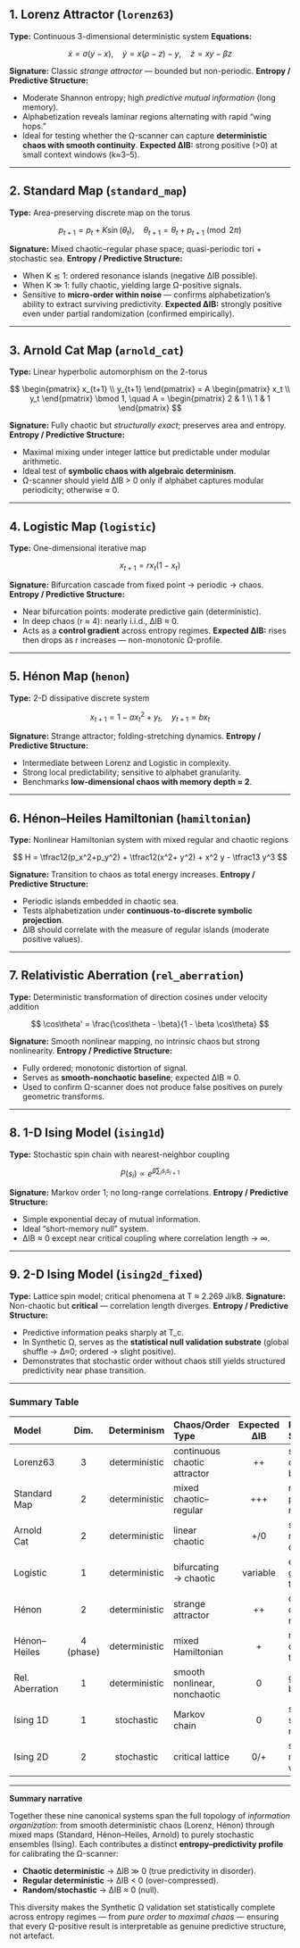 ## 1. Lorenz Attractor (`lorenz63`)

**Type:** Continuous 3-dimensional deterministic system
**Equations:**

$$  
\dot{x} = \sigma(y - x), \quad
\dot{y} = x(\rho - z) - y, \quad
\dot{z} = xy - \beta z
$$

**Signature:** Classic *strange attractor* — bounded but non-periodic.
**Entropy / Predictive Structure:**

* Moderate Shannon entropy; high *predictive mutual information* (long memory).
* Alphabetization reveals laminar regions alternating with rapid “wing hops.”
* Ideal for testing whether the Ω-scanner can capture **deterministic chaos with smooth continuity**.
  **Expected ΔIB:** strong positive (>0) at small context windows (k≈3–5).

---

## 2. Standard Map (`standard_map`)

**Type:** Area-preserving discrete map on the torus

$$
p_{t+1} = p_t + K \sin(\theta_t), \quad
\theta_{t+1} = \theta_t + p_{t+1} \pmod{2\pi}
$$

**Signature:** Mixed chaotic–regular phase space; quasi-periodic tori + stochastic sea.
**Entropy / Predictive Structure:**

* When K ≲ 1: ordered resonance islands (negative ΔIB possible).
* When K ≫ 1: fully chaotic, yielding large Ω-positive signals.
* Sensitive to **micro-order within noise** — confirms alphabetization’s ability to extract surviving predictivity.
  **Expected ΔIB:** strongly positive even under partial randomization (confirmed empirically).

---

## 3. Arnold Cat Map (`arnold_cat`)

**Type:** Linear hyperbolic automorphism on the 2-torus

$$
\begin{pmatrix}
x_{t+1} \\
y_{t+1}
\end{pmatrix}
= A
\begin{pmatrix}
x_t \\
y_t
\end{pmatrix}
\bmod 1,
\quad
A =
\begin{pmatrix}
2 & 1 \\
1 & 1
\end{pmatrix}
$$

**Signature:** Fully chaotic but *structurally exact*; preserves area and entropy.
**Entropy / Predictive Structure:**

* Maximal mixing under integer lattice but predictable under modular arithmetic.
* Ideal test of **symbolic chaos with algebraic determinism**.
* Ω-scanner should yield ΔIB > 0 only if alphabet captures modular periodicity; otherwise ≈ 0.

---

## 4. Logistic Map (`logistic`)

**Type:** One-dimensional iterative map

$$
x_{t+1} = r x_t (1 - x_t)
$$

**Signature:** Bifurcation cascade from fixed point → periodic → chaos.
**Entropy / Predictive Structure:**

* Near bifurcation points: moderate predictive gain (deterministic).
* In deep chaos (r ≈ 4): nearly i.i.d., ΔIB ≈ 0.
* Acts as a **control gradient** across entropy regimes.
  **Expected ΔIB:** rises then drops as r increases — non-monotonic Ω-profile.

---

## 5. Hénon Map (`henon`)

**Type:** 2-D dissipative discrete system

$$
x_{t+1} = 1 - a x_t^2 + y_t,\quad y_{t+1} = b x_t
$$

**Signature:** Strange attractor; folding-stretching dynamics.
**Entropy / Predictive Structure:**

* Intermediate between Lorenz and Logistic in complexity.
* Strong local predictability; sensitive to alphabet granularity.
* Benchmarks **low-dimensional chaos with memory depth ≈ 2**.

---

## 6. Hénon–Heiles Hamiltonian (`hamiltonian`)

**Type:** Nonlinear Hamiltonian system with mixed regular and chaotic regions

$$
H = \tfrac12(p_x^2+p_y^2) + \tfrac12(x^2+ y^2) + x^2 y - \tfrac13 y^3
$$

**Signature:** Transition to chaos as total energy increases.
**Entropy / Predictive Structure:**

* Periodic islands embedded in chaotic sea.
* Tests alphabetization under **continuous-to-discrete symbolic projection**.
* ΔIB should correlate with the measure of regular islands (moderate positive values).

---

## 7. Relativistic Aberration (`rel_aberration`)

**Type:** Deterministic transformation of direction cosines under velocity addition

$$
\cos\theta' = \frac{\cos\theta - \beta}{1 - \beta \cos\theta}
$$

**Signature:** Smooth nonlinear mapping, no intrinsic chaos but strong nonlinearity.
**Entropy / Predictive Structure:**

* Fully ordered; monotonic distortion of signal.
* Serves as **smooth-nonchaotic baseline**; expected ΔIB ≈ 0.
* Used to confirm Ω-scanner does not produce false positives on purely geometric transforms.

---

## 8. 1-D Ising Model (`ising1d`)

**Type:** Stochastic spin chain with nearest-neighbor coupling

$$
P({s_i}) \propto e^{\beta \sum_i s_i s_{i+1}}
$$

**Signature:** Markov order 1; no long-range correlations.
**Entropy / Predictive Structure:**

* Simple exponential decay of mutual information.
* Ideal “short-memory null” system.
* ΔIB ≈ 0 except near critical coupling where correlation length → ∞.

---

## 9. 2-D Ising Model (`ising2d_fixed`)

**Type:** Lattice spin model; critical phenomena at T ≈ 2.269 J/kB.
**Signature:** Non-chaotic but **critical** — correlation length diverges.
**Entropy / Predictive Structure:**

* Predictive information peaks sharply at T_c.
* In Synthetic Ω, serves as the **statistical null validation substrate** (global shuffle → Δ≈0; ordered → slight positive).
* Demonstrates that stochastic order without chaos still yields structured predictivity near phase transition.

---

###  Summary Table

| Model           |    Dim.   |  Determinism  | Chaos/Order Type             | Expected ΔIB | Role in Suite               |
| :-------------- | :-------: | :-----------: | :--------------------------- | :----------: | :-------------------------- |
| Lorenz63        |     3     | deterministic | continuous chaotic attractor |      ++      | smooth chaotic benchmark    |
| Standard Map    |     2     | deterministic | mixed chaotic–regular        |      +++     | robust Ω-positive reference |
| Arnold Cat      |     2     | deterministic | linear chaotic               |      +/0     | symbolic mixing control     |
| Logistic        |     1     | deterministic | bifurcating → chaotic        |   variable   | entropy-gradient test       |
| Hénon           |     2     | deterministic | strange attractor            |      ++      | discrete chaos reference    |
| Hénon–Heiles    | 4 (phase) | deterministic | mixed Hamiltonian            |       +      | regular–chaos transition    |
| Rel. Aberration |     1     | deterministic | smooth nonlinear, nonchaotic |       0      | geometric baseline          |
| Ising 1D        |     1     |   stochastic  | Markov chain                 |       0      | simple stochastic null      |
| Ising 2D        |     2     |   stochastic  | critical lattice             |      0/+     | statistical null validation |

---

 **Summary narrative**

Together these nine canonical systems span the full topology of *information organization*:
from smooth deterministic chaos (Lorenz, Hénon) through mixed maps (Standard, Hénon–Heiles, Arnold) to purely stochastic ensembles (Ising).
Each contributes a distinct **entropy–predictivity profile** for calibrating the Ω-scanner:

* **Chaotic deterministic** → ΔIB ≫ 0 (true predictivity in disorder).
* **Regular deterministic** → ΔIB < 0 (over-compressed).
* **Random/stochastic** → ΔIB ≈ 0 (null).

This diversity makes the Synthetic Ω validation set statistically complete across entropy regimes — from *pure order* to *maximal chaos* — ensuring that every Ω-positive result is interpretable as genuine predictive structure, not artefact.
